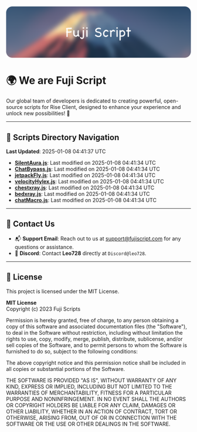 ![Banner](.github/b.webp)

# 🌍 **We are Fuji Script**

Our global team of developers is dedicated to creating powerful, open-source scripts for Rise Client, designed to enhance your experience and unlock new possibilities! 🌟

---
<!-- SCRIPTS_NAVIGATION_START -->
## 📂 **Scripts Directory Navigation**

**Last Updated**: 2025-01-08 04:41:37 UTC

- **[SilentAura.js](scripts/SilentAura.js)**: Last modified on 2025-01-08 04:41:34 UTC
- **[ChatBypass.js](scripts/ChatBypass.js)**: Last modified on 2025-01-08 04:41:34 UTC
- **[jetpackFly.js](scripts/jetpackFly.js)**: Last modified on 2025-01-08 04:41:34 UTC
- **[velocityHylex.js](scripts/velocityHylex.js)**: Last modified on 2025-01-08 04:41:34 UTC
- **[chestxray.js](scripts/chestxray.js)**: Last modified on 2025-01-08 04:41:34 UTC
- **[bedxray.js](scripts/bedxray.js)**: Last modified on 2025-01-08 04:41:34 UTC
- **[chatMacro.js](scripts/chatMacro.js)**: Last modified on 2025-01-08 04:41:34 UTC

<!-- SCRIPTS_NAVIGATION_END -->

---

## 💬 **Contact Us**  
- 📬 **Support Email**: Reach out to us at [support@fujiscript.com](mailto:support@fujiscript.com) for any questions or assistance.  
- 💬 **Discord**: Contact **Leo728** directly at `Discord@leo728`.

---

## 📜 **License**

This project is licensed under the MIT License.  

**MIT License**  
Copyright (c) 2023 Fuji Scripts  

Permission is hereby granted, free of charge, to any person obtaining a copy of this software and associated documentation files (the "Software"), to deal in the Software without restriction, including without limitation the rights to use, copy, modify, merge, publish, distribute, sublicense, and/or sell copies of the Software, and to permit persons to whom the Software is furnished to do so, subject to the following conditions:  

The above copyright notice and this permission notice shall be included in all copies or substantial portions of the Software.  

THE SOFTWARE IS PROVIDED "AS IS", WITHOUT WARRANTY OF ANY KIND, EXPRESS OR IMPLIED, INCLUDING BUT NOT LIMITED TO THE WARRANTIES OF MERCHANTABILITY, FITNESS FOR A PARTICULAR PURPOSE AND NONINFRINGEMENT. IN NO EVENT SHALL THE AUTHORS OR COPYRIGHT HOLDERS BE LIABLE FOR ANY CLAIM, DAMAGES OR OTHER LIABILITY, WHETHER IN AN ACTION OF CONTRACT, TORT OR OTHERWISE, ARISING FROM, OUT OF OR IN CONNECTION WITH THE SOFTWARE OR THE USE OR OTHER DEALINGS IN THE SOFTWARE.  
